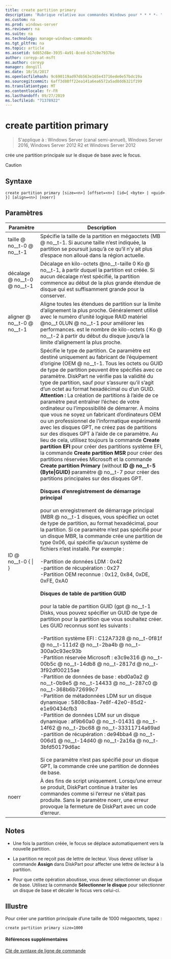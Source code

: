 ```yaml
---
title: create partition primary
description: 'Rubrique relative aux commandes Windows pour * * * *- '
ms.custom: na
ms.prod: windows-server
ms.reviewer: na
ms.suite: na
ms.technology: manage-windows-commands
ms.tgt_pltfrm: na
ms.topic: article
ms.assetid: 6d652d8e-3935-4a91-8ced-b17c0e7937be
author: coreyp-at-msft
ms.author: coreyp
manager: dongill
ms.date: 10/16/2017
ms.openlocfilehash: 9c690119ad97db563e165e43716ede0e57bdc19a
ms.sourcegitcommit: 6aff3d88ff22ea141a6ea6572a5ad8dd6321f199
ms.translationtype: MT
ms.contentlocale: fr-FR
ms.lasthandoff: 09/27/2019
ms.locfileid: "71378922"
---
```

# <a name="create-partition-primary"></a>create partition primary

>S'applique à : Windows Server (canal semi-annuel), Windows Server 2016, Windows Server 2012 R2 et Windows Server 2012

crée une partition principale sur le disque de base avec le focus.  
  
> [!CAUTION]  
  
  
  
## <a name="syntax"></a>Syntaxe  
  
```  
create partition primary [size=<n>] [offset=<n>] [id={ <byte> | <guid> }] [align=<n>] [noerr]  
```  
  
## <a name="parameters"></a>Paramètres  
  
|          Paramètre           |                                                                                                                                                                                                                                                                                                                                                                                                                                                                                                                                                                                                                                                                                                                                                                                                                                                                                                                                                                                                                                                                                           Description                                                                                                                                                                                                                                                                                                                                                                                                                                                                                                                                                                                                                                                                                                                                                                                                                                                                                                                                                                                                                                                                                           |
|------------------------------|-------------------------------------------------------------------------------------------------------------------------------------------------------------------------------------------------------------------------------------------------------------------------------------------------------------------------------------------------------------------------------------------------------------------------------------------------------------------------------------------------------------------------------------------------------------------------------------------------------------------------------------------------------------------------------------------------------------------------------------------------------------------------------------------------------------------------------------------------------------------------------------------------------------------------------------------------------------------------------------------------------------------------------------------------------------------------------------------------------------------------------------------------------------------------------------------------------------------------------------------------------------------------------------------------------------------------------------------------------------------------------------------------------------------------------------------------------------------------------------------------------------------------------------------------------------------------------------------------------------------------------------------------------------------------------------------------------------------------------------------------------------------------------------------------------------------------------------------------------------------------------------------------------------------------------------------------------------------------------------------------------------------------------------------------------------------------------------------------------------------------------------------------------------------------------------------------|
|          taille @ no__t-0 @ no__t-1           |                                                                                                                                                                                                                                                                                                                                                                                                                                                                                                                                                                                                                                                                                                                                                                                                                                                                                                                                                                                                              Spécifie la taille de la partition en mégaoctets \(MB @ no__t-1. Si aucune taille n’est indiquée, la partition se poursuit jusqu’à ce qu’il n’y ait plus d’espace non alloué dans la région actuelle.                                                                                                                                                                                                                                                                                                                                                                                                                                                                                                                                                                                                                                                                                                                                                                                                                                                                                                                                                                                                              |
|         décalage @ no__t-0 @ no__t-1          |                                                                                                                                                                                                                                                                                                                                                                                                                                                                                                                                                                                                                                                                                                                                                                                                                                                                                                                                                                                                 Décalage en kilo-octets @no__t-taille 0 Ko @ no__t-1, à partir duquel la partition est créée. Si aucun décalage n’est spécifié, la partition commence au début de la plus grande étendue de disque qui est suffisamment grande pour la conserver.                                                                                                                                                                                                                                                                                                                                                                                                                                                                                                                                                                                                                                                                                                                                                                                                                                                                                                                                                                                                 |
|          aligner @ no__t-0 @ no__t-1          |                                                                                                                                                                                                                                                                                                                                                                                                                                                                                                                                                                                                                                                                                                                                                                                                                                                                                                                                                              Aligne toutes les étendues de partition sur la limite d’alignement la plus proche. Généralement utilisé avec le numéro d’unité logique RAID matériel @no__t 0LUN @ no__t-1 pour améliorer les performances. <n> est le nombre de kilo-octets \( Ko @ no__t-2 à partir du début du disque jusqu’à la limite d’alignement la plus proche.                                                                                                                                                                                                                                                                                                                                                                                                                                                                                                                                                                                                                                                                                                                                                                                                                                                                                                                                                               |
| ID @ no__t-0 {<byte> &#124; <guid>} | Spécifie le type de partition. Ce paramètre est destiné uniquement au fabricant de l’équipement d’origine \(OEM @ no__t-1. Tous les octets ou GUID de type de partition peuvent être spécifiés avec ce paramètre. DiskPart ne vérifie pas la validité du type de partition, sauf pour s’assurer qu’il s’agit d’un octet au format hexadécimal ou d’un GUID. **Attention :** La création de partitions à l’aide de ce paramètre peut entraîner l’échec de votre ordinateur ou l’impossibilité de démarrer. À moins que vous ne soyez un fabricant d’ordinateurs OEM ou un professionnel de l’informatique expérimenté avec les disques GPT, ne créez pas de partitions sur des disques GPT à l’aide de ce paramètre. Au lieu de cela, utilisez toujours la commande **Create partition EFI** pour créer des partitions système EFI, la commande **Create partition MSR** pour créer des partitions réservées Microsoft et la commande **Create partition Primary** \(without  **ID @ no__t-5 {Byte&#124;GUID}** paramètre @ no__t-7 pour créer des partitions principales sur des disques GPT.<br /><br />**Disques d’enregistrement de démarrage principal**<br /><br />pour un enregistrement de démarrage principal \(MBR @ no__t-1 disques, vous spécifiez un octet de type de partition, au format hexadécimal, pour la partition. Si ce paramètre n’est pas spécifié pour un disque MBR, la commande crée une partition de type 0x06, qui spécifie qu’aucun système de fichiers n’est installé. Par exemple :<br /><br />-Partition de données LDM : 0x42<br />-partition de récupération : 0x27<br />-Partition OEM reconnue : 0x12, 0x84, 0xDE, 0xFE, 0xA0<br /><br />**Disques de table de partition GUID**<br /><br />pour la table de partition GUID \(gpt @ no__t-1 Disks, vous pouvez spécifier un GUID de type de partition pour la partition que vous souhaitez créer. Les GUID reconnus sont les suivants :<br /><br />-Partition système EFI : C12A7328 @ no__t-0f81f @ no__t-111d2 @ no__t-2ba4b @ no__t-300a0c93ec93b<br />-Partition réservée Microsoft : e3c9e316 @ no__t-00b5c @ no__t-14db8 @ no__t-2817d @ no__t-3f92df00215ae<br />-Partition de données de base : ebd0a0a2 @ no__t-0b9e5 @ no__t-14433 @ no__t-287c0 @ no__t-368b6b72699c7<br />-Partition de métadonnées LDM sur un disque dynamique : 5808c8aa\-7e8f\-42e0\-85d2\-e1e90434cfb3<br />-Partition de données LDM sur un disque dynamique : af9b60a0 @ no__t-01431 @ no__t-14f62 @ no__t-2bc68 @ no__t-33311714a69ad<br />-partition de récupération : de94bba4 @ no__t-006d1 @ no__t-14d40 @ no__t-2a16a @ no__t-3bfd50179d6ac<br /><br />Si ce paramètre n’est pas spécifié pour un disque GPT, la commande crée une partition de données de base. |
|            noerr             |                                                                                                                                                                                                                                                                                                                                                                                                                                                                                                                                                                                                                                                                                                                                                                                                                                                                                                                                                                                            À des fins de script uniquement. Lorsqu’une erreur se produit, DiskPart continue à traiter les commandes comme si l’erreur ne s’était pas produite. Sans le paramètre noerr, une erreur provoque la fermeture de DiskPart avec un code d’erreur.                                                                                                                                                                                                                                                                                                                                                                                                                                                                                                                                                                                                                                                                                                                                                                                                                                                                                                                                                                                            |
  
## <a name="remarks"></a>Notes  
  
-   Une fois la partition créée, le focus se déplace automatiquement vers la nouvelle partition.  
  
-   La partition ne reçoit pas de lettre de lecteur. Vous devez utiliser la commande **Assign** dans DiskPart pour affecter une lettre de lecteur à la partition.  
  
-   Pour que cette opération aboutisse, vous devez sélectionner un disque de base. Utilisez la commande **Sélectionner le disque** pour sélectionner un disque de base et décaler le focus vers celui-ci.  
  
## <a name="BKMK_examples"></a>Illustre  
Pour créer une partition principale d’une taille de 1000 mégaoctets, tapez :  
  
```  
create partition primary size=1000  
```  
  
#### <a name="additional-references"></a>Références supplémentaires  
[Clé de syntaxe de ligne de commande](command-line-syntax-key.md)  
  

  

